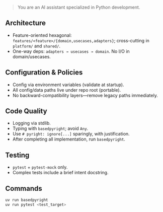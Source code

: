 > You are an AI assistant specialized in Python development.

## Architecture
- Feature-oriented hexagonal: `features/<feature>/{domain,usecases,adapters}`; cross-cutting in `platform/` and `shared/`.
- One-way deps: `adapters → usecases → domain`. No I/O in domain/usecases.

## Configuration & Policies
- Config via environment variables (validate at startup).
- All config/data paths live under repo root (portable).
- No backward-compatibility layers—remove legacy paths immediately.

## Code Quality
- Logging via stdlib.
- Typing with `basedpyright`; avoid `Any`.
- Use `# pyright: ignore[...]` sparingly, with justification.
- After completing all implementation, run `basedpyright`.

## Testing
- `pytest` + `pytest-mock` only.
- Complex tests include a brief intent docstring.

## Commands
```bash
uv run basedpyright
uv run pytest <test_target>
```
